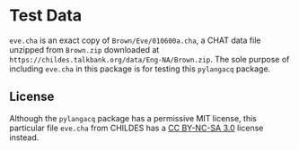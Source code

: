 # Test Data

`eve.cha` is an exact copy of `Brown/Eve/010600a.cha`, a CHAT data file
unzipped from `Brown.zip` downloaded at
`https://childes.talkbank.org/data/Eng-NA/Brown.zip`.
The sole purpose of including `eve.cha` in this package is
for testing this `pylangacq` package.

## License

Although the `pylangacq` package has a permissive MIT license,
this particular file `eve.cha` from CHILDES has a
[CC BY-NC-SA 3.0](https://creativecommons.org/licenses/by-nc-sa/3.0/) license
instead.

